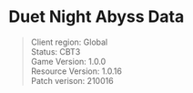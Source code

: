 # Duet Night Abyss Data

> Client region: Global</br>
> Status: CBT3</br>
> Game Version: 1.0.0</br>
> Resource Version: 1.0.16</br>
> Patch verison: 210016
